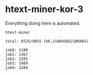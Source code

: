 # htext-miner-kor-3

Everything doing here is automated.

```
htext-miner

total: 6525/9855 (66.21004566210046%)

job0: 1180
job1: 1367
job2: 1285
job3: 1409
job4: 1284
```
